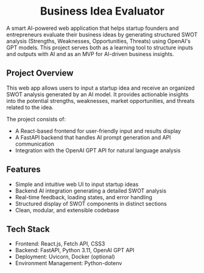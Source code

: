 <h1 align="center">Business Idea Evaluator</h1>

A smart AI-powered web application that helps startup founders and entrepreneurs evaluate their business ideas by generating structured SWOT analysis (Strengths, Weaknesses, Opportunities, Threats) using OpenAI's GPT models. This project serves both as a learning tool to structure inputs and outputs with AI and as an MVP for AI-driven business insights.


## Project Overview

This web app allows users to input a startup idea and receive an organized SWOT analysis generated by an AI model. It provides actionable insights into the potential strengths, weaknesses, market opportunities, and threats related to the idea.

The project consists of:

 - A React-based frontend for user-friendly input and results display
 - A FastAPI backend that handles AI prompt generation and API communication
 - Integration with the OpenAI GPT API for natural language analysis

## Features

 - Simple and intuitive web UI to input startup ideas
 - Backend AI integration generating a detailed SWOT analysis
 - Real-time feedback, loading states, and error handling
 - Structured display of SWOT components in distinct sections
 - Clean, modular, and extensible codebase


## Tech Stack

 - Frontend: React.js, Fetch API, CSS3
 - Backend: FastAPI, Python 3.11, OpenAI GPT API
 - Deployment: Uvicorn, Docker (optional)
 - Environment Management: Python-dotenv
